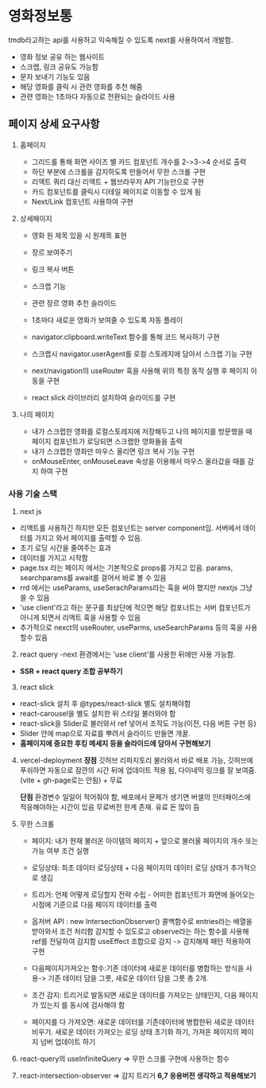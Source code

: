 # 영화정보통

tmdb라고하는 api를 사용하고 익숙해질 수 있도록 next를 사용하여서 개발함.

- 영화 정보 공유 하는 웹사이트
- 스크랩, 링크 공유도 가능함
- 문자 보내기 기능도 있음
- 해당 영화를 클릭 시 관련 영화를 추천 해줌
- 관련 영화는 1초마다 자동으로 전환되는 슬라이드 사용

## 페이지 상세 요구사항

1. 홈페이지

   - 그리드를 통해 화면 사이즈 별 카드 컴포넌트 개수를 2->3->4 순서로 출력
   - 하단 부분에 스크롤을 감지하도록 만들어서 무한 스크롤 구현
   - 리액트 쿼리 대신 리액트 + 웹브라우저 API 기능만으로 구현
   - 카드 컴포넌트를 클릭시 디테일 페이지로 이동할 수 있게 됨
   - Next/Link 컴포넌트 사용하여 구현

2. 상세페이지

   - 영화 원 제목 있을 시 원제목 표현
   - 장르 보여주기
   - 링크 복사 버튼
   - 스크랩 기능
   - 관련 장르 영화 추천 슬라이드
   - 1초마다 새로운 영화가 보여줄 수 있도록 자동 플레이

   - navigator.clipboard.writeText 함수를 통해 코드 복사하기 구현
   - 스크랩시 navigator.userAgent를 로컬 스토레지에 담아서 스크랩 기능 구현
   - next/navigation의 useRouter 훅을 사용해 위의 특정 동작 실행 후 페이지 이동을 구현
   - react slick 라이브러리 설치하여 슬라이드를 구현

3. 나의 페이지
   - 내가 스크랩한 영화를 로컬스토레지에 저장해두고 나의 페이지를 방문했을 때 페이지 컴포넌트가 로딩되면 스크랩한 영화들을 출력
   - 내가 스크랩한 영화만 마우스 올리면 링크 복사 기능 구현
   - onMouseEnter, onMouseLeave 속성을 이용해서 마우스 올라갔을 때를 감지
     하여 구현

### 사용 기술 스택

1. next js

- 리액트를 사용하긴 하지만 모든 컴포넌트는 server component임. 서버에서 데이터를 가지고 와서 페이지를 출력할 수 있음.
- 초기 로딩 시간을 줄여주는 효과
- 데이터를 가지고 시작함
- page.tsx 라는 페이지 에서는 기본적으로 props를 가지고 있음. params, searchparams를 await를 걸어서 바로 볼 수 있음
- rrd 에서는 useParams, useSerachParams라는 훅을 써야 했지만 nextjs 그냥 쓸 수 있음
- 'use client'라고 하는 문구를 최상단에 적으면 해당 컴포너트는 서버 컴포넌트가 아니게 되면서 리액트 훅을 사용할 수 있음
- 추가적으로 nexct의 useRouter, useParms, useSearchParams 등의 훅을 사용할수 있음

2. react query
   -next 환경에서는 'use client'를 사용한 뒤에만 사용 가능함.

- **SSR + react query 조합 공부하기**

3. react slick

- react-slick 설치 후 @types/react-slick 별도 설치해야함
- react-carousel을 별도 설치한 뒤 스타일 불러와야 함
- react-slick을 Slider로 불러와서 ref 넣어서 조작도 가능(이전, 다음 버튼 구현 등)
- Slider 안에 map으로 자료를 뿌려서 슬라이드 만들면 개꿀.
- **홈페이지에 중요한 후킹 메세지 등을 슬라이드에 담아서 구현해보기**

4. vercel-deployment
   **장점**
   깃허브 리파지토리 불러와서 바로 배포 가능, 깃허브에 푸쉬하면 자동으로 잠깐의 시간 뒤에 업데이트 적용 됨, 다이네믹 링크를 잘 보여줌. (vite + gh-page로는 안됨) + 무료

   **단점**
   환경변수 일일이 적어줘야 함, 배포에서 문제가 생기면 버셀의 인터페이스에 적응해야하는 시간이 있음 무료버전 한계 존재. 유료 돈 많이 듬

5. 무한 스크롤

   - 페이지: 내가 현재 불러온 아이템의 페이지 + 앞으로 불러올 페이지의 개수 또는 가능 여부 조건 실행
   - 로딩상태: 최초 데이터 로딩상태 + 다음 페이지의 데이터 로딩 상태가 추가적으로 생김
   - 트리거: 언제 어떻게 로딩할지 전략 수립 - 어떠한 컴포넌트가 화면에 들어오는 시점에 기준으로 다음 페이지 데이터를 출력

   - 옵저버 API : new IntersectionObserver() 콜백함수로 entries라는 배열을 받아와서 조건 처리함 감지할 수 있도로고 observe라는 하는 함수를 사용해 ref를 전달하여 감지함 useEffect 조합으로 감지 -> 감지해제 패턴 적용하여 구현
   - 다음페이지가져오는 함수:기존 데이터에 새로운 데이터를 병합하는 방식을 사용-> 기존 데이터 담을 그릇, 새로운 데이터 담을 그릇 총 2개.
   - 조건 감지: 트리거로 발동되면 새로운 데이터를 가져오는 상태인지, 다음 페이지가 있는지 를 동시에 검사해야 함
   - 페이지를 다 가져오면: 새로운 데이터를 기존데이터에 병합한뒤 새로운 데이터 비우기. 새로운 데이터 가져오는 로딩 상태 초기화 하기, 가져온 페이지의 페이지 넘버 업데이트 하기

6. react-query의 useInfiniteQuery => 무한 스크롤 구현에 사용하는 함수
7. react-intersection-observer => 감지 트리거
   **6,7 응용버전 생각하고 적용해보기**

